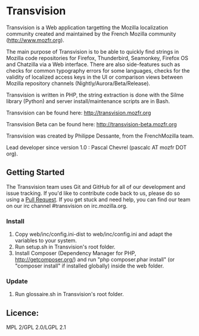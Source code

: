 Transvision
===========

Transvision is a Web application targetting the Mozilla localization community created and maintained by the French Mozilla community (http://www.mozfr.org).

The main purpose of Transvision is to be able to quickly find strings in Mozilla code repositories for Firefox, Thunderbird, Seamonkey, Firefox OS and Chatzilla via a Web interface. There are also side-features such as checks for common typography errors for some languages, checks for the validity of localized access keys in the UI or comparison views between Mozilla repository channels (Nightly/Aurora/Beta/Release).

Transvision is written in PHP, the string extraction is done with the Silme library (Python) and server install/maintenance scripts are in Bash.

Transvision can be found here:
http://transvision.mozfr.org

Transvision Beta can be found here:
http://transvision-beta.mozfr.org

Transvision was created by Philippe Dessante, from the FrenchMozilla team.

Lead developer since version 1.0 : Pascal Chevrel (pascalc AT mozfr DOT org).

## Getting Started

The Transvision team uses Git and GitHub for all of our development and issue tracking.
If you'd like to contribute code back to us, please do so using a [Pull Request][].
If you get stuck and need help, you can find our team on our irc channel #transvision on irc.mozilla.org.

[Pull Request]: https://help.github.com/articles/using-pull-requests

### Install

1. Copy web/inc/config.ini-dist to web/inc/config.ini and adapt the variables to your system.
2. Run setup.sh in Transvision's root folder.
3. Install Composer (Dependency Manager for PHP, http://getcomposer.org/) and run "php composer.phar install" (or "composer install" if installed globally) inside the web folder.

### Update

1. Run glossaire.sh in Transvision's root folder.

Licence:
-------
MPL 2/GPL 2.0/LGPL 2.1
